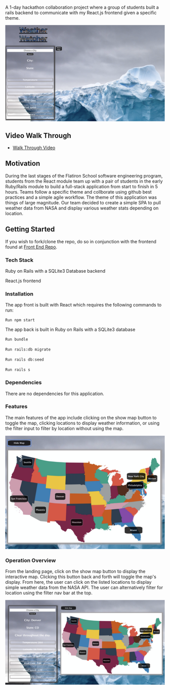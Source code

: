 A 1-day hackathon collaboration project where a group of students built a rails backend to communicate with my React.js frontend given a specific theme. 

![Screenshot](home.png)

## Video Walk Through

* [Walk Through Video]()

## Motivation

During the last stages of the Flatiron School software engineering program, students from the React module team up with a pair of students in the early Ruby/Rails module to build a full-stack application from start to finish in 5 hours. Teams follow a specific theme and collborate using github best practices and a simple agile workflow. The theme of this application was things of large magnitude. Our team decided to create a simple SPA to pull weather data from NASA and display various weather stats depending on location. 

## Getting Started

If you wish to fork/clone the repo, do so in conjunction with the frontend found at [Front End Repo](https://github.com/miriamgrigsby/hackathon-front). 


### Tech Stack

Ruby on Rails with a SQLite3 Database backend

React.js frontend

### Installation

The app front is built with React which requires the following commands to run: 

    Run npm start
    
The app back is built in Ruby on Rails with a SQLite3 database

    Run bundle 
    
    Run rails:db migrate
    
    Run rails db:seed
    
    Run rails s 
    
### Dependencies

There are no dependencies for this application. 
 
### Features

The main features of the app include clicking on the show map button to toggle the map, clicking locations to display weather information, or using the filter input to filter by location without using the map. 

![Screenshot](map.png)

### Operation Overview

From the landing page, click on the show map button to display the interactive map. Clicking this button back and forth will toggle the map's display. From here, the user can click on the listed locations to display simple weather data from the NASA API. The user can alternatively filter for location using the filter nav bar at the top. 

![Screenshot](all.png) 

	
